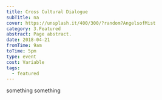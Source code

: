 ```yaml
---
title: Cross Cultural Dialogue
subTitle: na
cover: https://unsplash.it/400/300/?random?AngelsofMist
category: 3.Featured
abstract: Page abstract.
date: 2018-04-21
fromTime: 9am
toTime: 5pm
type: event
cost: Variable
tags:
  - featured
---
```


something something

